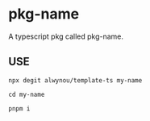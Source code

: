# pkg-name

A typescript pkg called pkg-name.

## USE

```shell
npx degit alwynou/template-ts my-name

cd my-name

pnpm i
```
